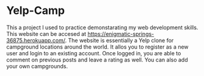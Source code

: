 # Yelp-Camp
This a project I used to practice demonstarating my web development skills. This website can be accesed at https://enigmatic-springs-36875.herokuapp.com/. The website is essentially a Yelp clone for campground locations around the world. It allos you to register as a new user and login to an existing account. Once logged in, you are able to comment on previous posts and leave a rating as well. You can also add your own campgrounds.
